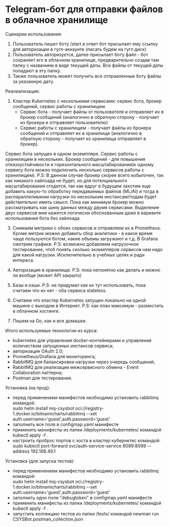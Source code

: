 # Telegram-бот для отправки файлов в облачное хранилище

Сценарии использования:
1. Пользователь пишет боту /start в ответ бот присылает ему ссылку для авторизации в гугл-аккаунте (писать будем на гугл диск)
2. Пользователь авторизуется, далее присылает боту файл - бот сохраняет его в облачном хранилище, предварительно создав там папку с названием в виде текущей даты. Все файлы от текущей даты попадают в эту папку.
3. Также пользователь может получить все отправленные боту файлы за указанную дату.

Реалиализация:
1. Кластер Kubernetes с несколькими сервисами: сервис бота, брокер сообщений, сервис работы с хранилищем.   
    - Сервис бота - получает файлы от пользователя и отправляет их в брокер сообщений (аналогично в обратную сторону - получает из брокера и отправляет пользователю)
    - Сервис работы с хранилищем - получает файлы из брокера сообщений и отправляет их в хранилище (аналогично в обратную сторону - получает из хранилища отправляет в брокер).

Сервис бота запущен в одном экземпляре. Сервис работы с хранилищем в нескольких. Брокер сообщений - для повышения отказоустойчивости и горизонтального масштабирования(к одному сервису бота можно подключить несколько сервисов работы с хранилищем). 
P.S: В данном случае брокер скорее всего избыточен, так как никакого хайлоада не будет, но для потенциального масштабирования сгодится, так как вдруг в будущем захотим еще добавить какую-то обработку передаваемых файлов (ML/AI) и тогда в распараллеливании нагрузки по нескольким инстансам/подам будет действительно иметь смысл. Пока как минимум брокер можно рассматривать как шину данных между двумя сервисами. Выделение двух сервисов мне кажется логически обоснованным даже в варианте использования бота без хайлоада.

3. Снимаем метрики с обоих сервисов и отправляем их в Prometheus. Кроме метрик можно добавить сбор аналитики - в какое время чаще пользуются ботом, какие объемы загружают и т.д. В Grafana смотрим графики. 
P.S: возможно добавляем нагрузочное тестирование, чтоб понять сколько экземпляров сервисов нам надо для какой нагрузки. Исключительно в учебных целях и ради интереса.

4. Авторизация в хранилище. 
P.S: пока непонятно как делать и можно ли вообще (может API закрыто)

5. Базы и кэши. 
P.S: не придумал как их тут использовать, пока считаем что их нет - оба сервиса stateless.

6. Считаем что кластер Kubernetes запущен локально на одной машине с выходом в Интернет. 
P.S: как план максимум - разместить в облачном хостинге. 

7. Пишем на Go, как и все домашки.

Итого используемые технологии из курса: 
- kubernetes для управления docker-контейнерами и управления количеством запущенных инстансов сервиса; 
- авторизация OAuth 2.0; 
- Prometheus/Grafana для мониторинга; 
- RabbitMQ для балансировки нагрузки через очередь сообщений; 
- RabbitMQ для реализации межсервисного обмена - Event Collaboration паттерна;
- Postman для тестирования.

Установка (на прод):
- перед применением манифестов необходимо установить rabbitmq командой:    
sudo helm install mq-csysbot oci://registry-1.docker.io/bitnamicharts/rabbitmq --set auth.username='guest',auth.password='guest'
- заполнить все поля в configmap.yaml манифесте
- применить манифесты из папки /deployments/kubernetes/ командой kubectl apply -f .
- настроить проброс портов с хоста в кластер кубернетес командой:    
sudo kubectl port-forward svc/auth-service-service 8099:8099 --address 192.168.49.1

Установка (для запуска тестов):
- перед применением манифестов необходимо установить rabbitmq командой:    
sudo helm install mq-csysbot oci://registry-1.docker.io/bitnamicharts/rabbitmq --set auth.username='guest',auth.password='guest'
- заполнить одно поле "debugtoken" в configmap.yaml манифесте
- применить манифесты из папки /deployments/kubernetes/ командой kubectl apply -f .
- запустить коллекцию тестов из папки /tests/ командой newman run CSYSBot.postman_collection.json 



